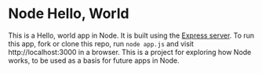 # Node Hello, World

This is a Hello, world app in Node. It is built using the [Express server](http://expressjs.com/). To run this app, fork or clone this repo, run `node app.js` and visit http://localhost:3000 in a browser. This is a project for exploring how Node works, to be used as a basis for future apps in Node. 
